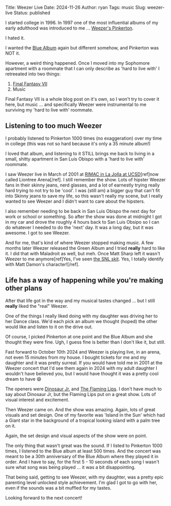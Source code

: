 Title: Weezer Live
Date: 2024-11-26
Author: ryan
Tags: music
Slug: weezer-live
Status: published

I started college in 1996. In 1997 one of the most influential albums of my early adulthood was introduced to me ... [Weezer's Pinkerton](https://en.wikipedia.org/wiki/Pinkerton_(album)).

I hated it.

I wanted the [Blue Album](https://en.wikipedia.org/wiki/Weezer_(Blue_Album)) again but different somehow, and Pinkerton was NOT it.

However, a weird thing happened. Once I moved into my Sophomore apartment with a roommate that I can only describe as 'hard to live with' I retreeated into two things:

1. [Final Fantasy VII](https://en.wikipedia.org/wiki/Final_Fantasy_VII)
2. Music

Final Fantasy VII is a whole blog post on it's own, so I won't try to cover it here, but music ... and specifically Weezer were instrumental to me surviving my 'hard to live with' roommate.

## Listening to too much Weezer

I probably listened to Pinkerton 1000 times (no exaggeration) over my time in college (this was not so hard because it's only a 35 minute album!)

I loved that album, and listening to it STILL brings me back to living in a small, shitty apartment in San Luis Obispo with a 'hard to live with' roommate.

I saw Weezer live in March of 2001 at [RIMAC in La Jolla at UCSD](https://ucsdtritons.com/facilities/liontree-arena/2)[ref]now called Liontree Arena[/ref]. I still remember the show. Lots of hipster Weezer fans in their skinny jeans, nerd glasses, and a lot of earnestly trying really hard trying to not try to be 'cool'. I was (still am) a bigger guy that can't fit into Skinny jeans to save my life, so this wasn't really my scene, but I really wanted to see Weezer and I didn't want to care about the hipsters.

I also remember needing to be back in San Luis Obispo the next day for work or school or something. So after the show was done at midnight I got in my car and drove the roughly 4 hours back to San Luis Obsipo so I can do whatever I needed to do the 'next' day. It was a long day, but it was awesome. I got to see Weezer.

And for me, that's kind of where Weezer stopped making music. A few months later Weezer released the Green Album and I tried **really** hard to like it. I did that with Maladroit as well, but meh. Once Matt Sharp left it wasn't Weezer to me anymore[ref]Yes, I've seen [the SNL skit](https://www.youtube.com/watch?v=ab5WvwfLuLM). Yes, I totally identify with Matt Damon's character![/ref].

## Life has a way of happening while you're making other plans

After that life got in the way and my musical tastes changed ... but I still **really** liked the "real" Weezer.

One of the things I really liked doing with my daughter was driving her to her Dance class. We'd each pick an album we thought (hoped) the other would like and listen to it on the drive out.

Of course, I picked Pinkerton at one point and the Blue Album and she thought they were fine. Ugh, I guess fine is better than I don't like it, but still.

Fast forward to October 10th 2024 and Weezer is playing live, in an arena, not even 15 minutes from my house. I bought tickets for me and my daughter and it was pretty surreal. If you would have told me in 2001 at the Weezer concert that I'd see them again in 2024 with my adult daughter I wouldn't have believed you, but I would have thought it was a pretty cool dream to have 😄

The openers were [Dinosaur Jr.](https://en.wikipedia.org/wiki/Dinosaur_Jr.) and [The Flaming Lips](https://en.wikipedia.org/wiki/The_Flaming_Lips). I don't have much to say about Dinosaur Jr, but the Flaming Lips put on a great show. Lots of visual interest and excitement.

Then Weezer came on. And the show was amazing. Again, lots of great visuals and set design. One of my favorite was 'Island in the Sun' which had a Giant star in the background of a tropical looking island with a palm tree on it.

Again, the set design and visual aspects of the show were on point.

The only thing that wasn't great was the sound. If I listed to Pinkerton 1000 times, I listened to the Blue album at least 500 times. And the concert was meant to be a 30th anniversary of the Blue Album where they played it in order. And I have to say, for the first 5 - 10 seconds of each song I wasn't sure what song was being played ... it was a bit disappointing.

That being said, getting to see Weezer, with my daughter, was a pretty epic parenting level unlocked style achievement. I'm glad I got to go with her, even if the sounds was a bit muffled for my tastes.

Looking forward to the next concert!
